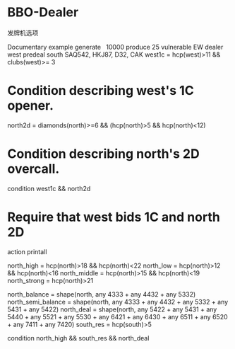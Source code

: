 # BBO-Dealer
发牌机选项

Documentary example
generate   10000
produce    25
vulnerable EW
dealer     west
predeal    south SAQ542, HKJ87, D32, CAK
west1c   = hcp(west)>11 && clubs(west)>= 3
# Condition describing west's 1C opener.
north2d  = diamonds(north)>=6 && (hcp(north)>5 && hcp(north)<12)
# Condition describing north's 2D overcall.
condition  west1c && north2d
# Require that west bids 1C and north 2D
action     printall

north_high = hcp(north)>18 && hcp(north)<22
north_low = hcp(north)>12 && hcp(north)<16
north_middle = hcp(north)>15 && hcp(north)<19
north_strong = hcp(north)>21

north_balance = shape(north, any 4333 + any 4432 + any 5332)
north_semi_balance = shape(north, any 4333 + any 4432 + any 5332 + any 5431 + any 5422)
north_deal = shape(north, any 5422 + any 5431 + any 5440 + any 5521 + any 5530 + any 6421 + any 6430 + any 6511 + any 6520 + any 7411 + any 7420)
south_res = hcp(south)>5

condition north_high && south_res && north_deal
